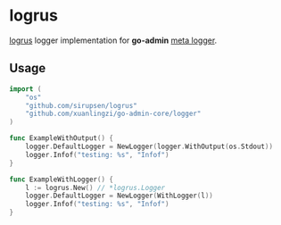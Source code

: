 # logrus

[logrus](https://github.com/sirupsen/logrus) logger implementation for __go-admin__ [meta logger](https://github.com/xuanlingzi/go-admin-core/tree/master/logger).

## Usage

```go
import (
	"os"
	"github.com/sirupsen/logrus"
	"github.com/xuanlingzi/go-admin-core/logger"
)

func ExampleWithOutput() {
	logger.DefaultLogger = NewLogger(logger.WithOutput(os.Stdout))
	logger.Infof("testing: %s", "Infof")
}

func ExampleWithLogger() {
	l := logrus.New() // *logrus.Logger
	logger.DefaultLogger = NewLogger(WithLogger(l))
	logger.Infof("testing: %s", "Infof")
}
```

